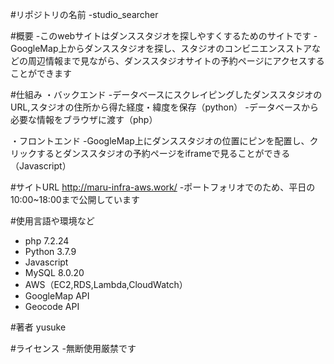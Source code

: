 #リポジトリの名前
-studio_searcher

#概要
-このwebサイトはダンススタジオを探しやすくするためのサイトです
-GoogleMap上からダンススタジオを探し、スタジオのコンビニエンスストアなどの周辺情報まで見ながら、ダンススタジオサイトの予約ページにアクセスすることができます

#仕組み
・バックエンド
-データベースにスクレイピングしたダンススタジオのURL,スタジオの住所から得た経度・緯度を保存（python）
-データベースから必要な情報をブラウザに渡す（php）

・フロントエンド
-GoogleMap上にダンススタジオの位置にピンを配置し、クリックするとダンススタジオの予約ページをiframeで見ることができる（Javascript）

#サイトURL
http://maru-infra-aws.work/
-ポートフォリオでのため、平日の10:00~18:00まで公開しています

#使用言語や環境など
- php 7.2.24
- Python 3.7.9
- Javascript
- MySQL 8.0.20
- AWS（EC2,RDS,Lambda,CloudWatch）
- GoogleMap API
- Geocode API

#著者
yusuke

#ライセンス
-無断使用厳禁です

